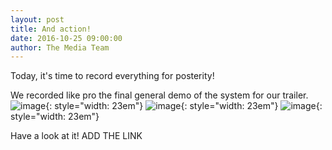 ```yaml
---
layout: post
title: And action!
date: 2016-10-25 09:00:00
author: The Media Team
---
```

Today, it's time to record everything for posterity!

We recorded like pro the final general demo of the system for our trailer.
![image](/img/blog/2501.JPG){: style="width: 23em"}
![image](/img/blog/2502.JPG){: style="width: 23em"}
![image](/img/blog/2503.JPG){: style="width: 23em"}

Have a look at it!
ADD THE LINK
